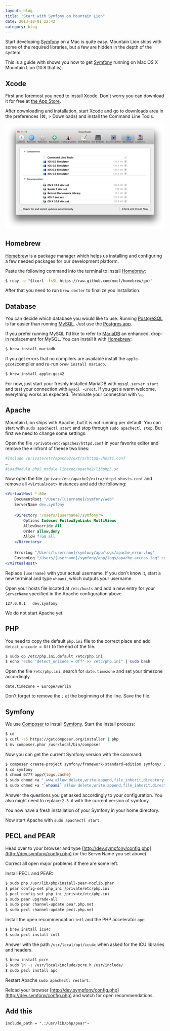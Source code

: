 ```yaml
---
layout: blog
title: "Start with Symfony on Mountain Lion"
date: 2013-10-01 22:43
category: blog
---
```


Start developing [Symfony](http://symfony.com/) on a Mac is quite easy. Mountain Lion ships with some of the required libraries, but a few are hidden in the depth of the system.

This is a guide with shows you how to get [Symfony](http://symfony.com/) running on  Mac OS X Mountain Lion (10.8 that is).

## Xcode

First and foremost you need to install Xcode. Don't worry you can download it for free at [the App Store](https://itunes.apple.com/de/app/xcode/id497799835?mt=12).

After downloading and installation, start Xcode and go to downloads area in the preferences (⌘, > Downloads) and install the Command Line Tools.

![Xcode Preferences Panel](/images/blog/xcode-downloads.png)

## Homebrew

[Homebrew](http://brew.sh) is a package manager which helps us installing and configuring a few needed packages for our development platform.

Paste the following command into the terminal to install [Homebrew](http://brew.sh):

```bash
$ ruby -e "$(curl -fsSL https://raw.github.com/mxcl/homebrew/go)"
```

After that you need to run `brew doctor` to finalize you installation.

## Database

You can decide which database you would like to use. Running [PostgreSQL](http://www.postgresql.org) is far easier than running [MySQL](http://www.mysql.com). Just use the [Postgres.app](http://postgresapp.com).

If you prefer running MySQL I'd like to refer to [MariaDB](https://mariadb.org) an enhanced, drop-in replacement for MySQL. You can install it with [Homebrew](http://brew.sh):

```bash
$ brew install mariadb
```

If you get errors that no compilers are available install the `apple-gcc42`compiler and re-run `brew install mariadb`.

```bash
$ brew install apple-gcc42
```

For now, just start your freshly installed MariaDB with `mysql.server start` and test your connection with `mysql -uroot`. If you get a warm welcome, everything works as expected. Terminate your connection with `\q`.

## Apache

Mountain Lion ships with Apache, but it is not running per default. You can start with `sudo apachectl start` and stop through `sudo apachectl stop`. But first we need to change some settings.

Open the file `/private/etc/apache2/httpd.conf` in your favorite editor and remove the `#` infront of theese two lines:

```apache
#Include /private/etc/apache2/extra/httpd-vhosts.conf
…
#LoadModule php5_module libexec/apache2/libphp5.so
```

Now open the file `/private/etc/apache2/extra/httpd-vhosts.conf` and remove all `<VirtualHost>` instances and add the following:

```apache
<VirtualHost *:80>
    DocumentRoot "/Users/[username]/symfony/web"
    ServerName dev.symfony

    <Directory "/Users/[username]/symfony">
        Options Indexes FollowSymLinks MultiViews
        AllowOverride All
        Order allow,deny
        Allow from all
    </Directory>

    ErrorLog "/Users/[username]/symfony/app/logs/apache_error.log"
    CustomLog "/Users/[username]/symfony/app/logs/apache_access.log" common
</VirtualHost>
```

Replace `[username]` with your actual username. If you don't know it, start a new terminal and type `whoami`, which outputs your username.

Open your hosts file located at `/etc/hosts` and add a new entry for your `ServerName` specified in the Apache configuration above.

```
127.0.0.1   dev.symfony
```

We do not start Apache yet.

## PHP

You need to copy the default `php.ini` file to the correct place and add `detect_unicode = Off` to the end of the file.

```bash
$ sudo cp /etc/php.ini.default /etc/php.ini
$ echo "echo 'detect_unicode = Off' >> /etc/php.ini" | sudo bash
```

Open the file `/etc/php.ini`, search for `date.timezone` and set your timezone accordingly.

```
date.timezone = Europe/Berlin
```

Don't forget to remove the `;` at the beginning of the line. Save the file.

## Symfony

We use [Composer](http://getcomposer.org) to install [Symfony](http://symfony.com/). Start the install process:

```bash
$ cd
$ curl -sS https://getcomposer.org/installer | php
$ mv composer.phar /usr/local/bin/composer
```

Now you can get the current Symfony version with the command:

```bash
$ composer create-project symfony/framework-standard-edition symfony/ 2.3.6
$ cd symfony
$ chmod 0777 app/{logs,cache}
$ sudo chmod +a "_www allow delete,write,append,file_inherit,directory_inherit" app/cache app/logs
$ sudo chmod +a "`whoami` allow delete,write,append,file_inherit,directory_inherit" app/cache app/logs
```

Answer the questions you get asked accordingly to your configuration. You also might need to replace `2.3.6` with the current version of symfony.

You now have a fresh installation of your Symfony in your home directory.

Now start Apache with `sudo apachectl start`.

## PECL and PEAR

Head over to your browser and type [http://dev.sympfony/config.php](http://dev.symfony/config.php) (or the ServerName you set above).

Correct all open major problems if there are some left.

Install PECL and PEAR:

```bash
$ sudo php /usr/lib/php/install-pear-nozlib.phar
$ pear config-set php_ini /private/etc/php.ini
$ pecl config-set php_ini /private/etc/php.ini
$ sudo pear upgrade-all
$ sudo pear channel-update pear.php.net
$ sudo pecl channel-update pecl.php.net
```

Install the open recommendation `intl` and the PHP accelerator `apc`:

```bash
$ brew install icu4c
$ sudo pecl install intl
```

Answer with the path `/usr/local/opt/icu4c` when asked for the ICU libraries and headers.

```bash
$ brew install pcre
$ sudo ln -s /usr/local/include/pcre.h /usr/include/
$ sudo pecl install apc
````

Restart Apache `sudo apachectl restart`.

Reload your browser [http://dev.sympfony/config.php](http://dev.symfony/config.php) and watch for open recommendations.

## Add this

```
include_path = ".:/usr/lib/php/pear"¬
```
